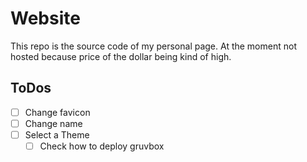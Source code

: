 # Website
This repo is the source code of my personal page. At the moment not hosted because price of the dollar being kind of high.

## ToDos
- [ ] Change favicon
- [ ] Change name
- [ ] Select a Theme
    - [ ] Check how to deploy gruvbox
